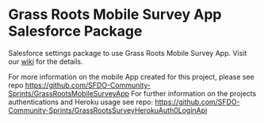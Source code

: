# Grass Roots Mobile Survey App Salesforce Package
Salesforce settings package to use Grass Roots Mobile Survey App. Visit our [wiki](https://github.com/SFDO-Community-Sprints/GrassRootsMobileSurveyApp/wiki) for the details.

For more information on the mobile App created for this project, please see repo https://github.com/SFDO-Community-Sprints/GrassRootsMobileSurveyApp
For further information on the projects authentications and Heroku usage see repo: https://github.com/SFDO-Community-Sprints/GrassRootsSurveyHerokuAuth0LoginApi
